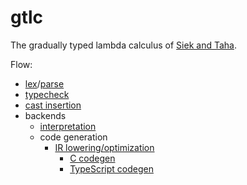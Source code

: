 # gtlc

The gradually typed lambda calculus of [Siek and Taha](http://www.schemeworkshop.org/2006/13-siek.pdf).

Flow:
- [lex](./lexer.mll)/[parse](./parser.mly)
- [typecheck](./typecheck.ml)
- [cast insertion](./cast_ir.ml)
- backends
  - [interpretation](./eval.ml)
  - code generation
    - [IR lowering/optimization](./lift_ir.ml)
        - [C codegen](./c.ml)
        - [TypeScript codegen](./typescript.ml)
